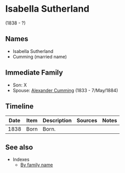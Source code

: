 ﻿---
layout: person
subject_key: i79967653
permalink: /people/i79967653
---

# Isabella Sutherland
(1838 - ?)

## Names

* Isabella Sutherland
* Cumming (married name)

## Immediate Family

* Son: X
* Spouse: [Alexander Cumming](./@i7028096@-alexander-cumming-b1833-d1884-5-7.md) (1833 - 7/May/1884)

## Timeline

Date | Item | Description | Sources | Notes
---|---|---|---|---
1838 | Born | Born. |  | 


## See also

- Indexes
  - [By family name](../index-by-family-name.md)
